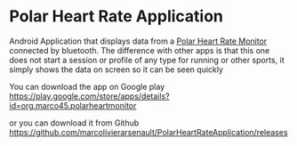Polar Heart Rate Application
=========================

Android Application that displays data from a [Polar Heart Rate Monitor](http://www.polar.com/ca-en) connected by bluetooth.
The difference with other apps is that this one does not start a session or profile of any type for running or other sports,
it simply shows the data on screen so it can be seen quickly

You can download the app on Google play
https://play.google.com/store/apps/details?id=org.marco45.polarheartmonitor

or you can download it from Github
https://github.com/marcolivierarsenault/PolarHeartRateApplication/releases


